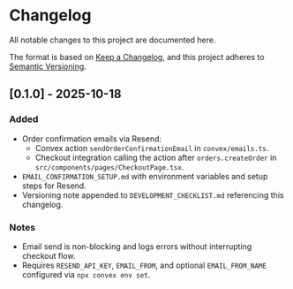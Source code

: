 # Changelog

All notable changes to this project are documented here.

The format is based on [Keep a Changelog](https://keepachangelog.com/en/1.0.0/), and this project adheres to [Semantic Versioning](https://semver.org/spec/v2.0.0.html).

## [0.1.0] - 2025-10-18
### Added
- Order confirmation emails via Resend:
  - Convex action `sendOrderConfirmationEmail` in `convex/emails.ts`.
  - Checkout integration calling the action after `orders.createOrder` in `src/components/pages/CheckoutPage.tsx`.
- `EMAIL_CONFIRMATION_SETUP.md` with environment variables and setup steps for Resend.
- Versioning note appended to `DEVELOPMENT_CHECKLIST.md` referencing this changelog.

### Notes
- Email send is non-blocking and logs errors without interrupting checkout flow.
- Requires `RESEND_API_KEY`, `EMAIL_FROM`, and optional `EMAIL_FROM_NAME` configured via `npx convex env set`.